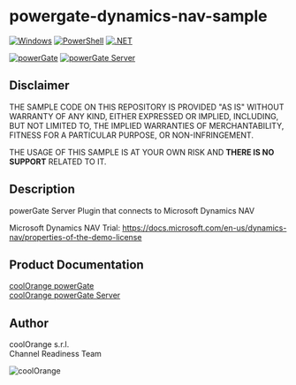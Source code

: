 # powergate-dynamics-nav-sample

[![Windows](https://img.shields.io/badge/Platform-Windows-lightgray.svg)](https://www.microsoft.com/en-us/windows/)
[![PowerShell](https://img.shields.io/badge/PowerShell-5-blue.svg)](https://microsoft.com/PowerShell/)
[![.NET](https://img.shields.io/badge/.NET%20Framework-4.7-blue.svg)](https://dotnet.microsoft.com/)

[![powerGate](https://img.shields.io/badge/coolOrange%20powerGate-20-orange.svg)](https://www.coolorange.com/en-eu/connect.html#powerGate)
[![powerGate Server](https://img.shields.io/badge/coolOrange%20powerGate%20Server-20-orange.svg)](https://www.coolorange.com/en-eu/connect.html#powerGate)

## Disclaimer

THE SAMPLE CODE ON THIS REPOSITORY IS PROVIDED "AS IS" WITHOUT WARRANTY OF ANY KIND, EITHER EXPRESSED OR IMPLIED, INCLUDING, BUT NOT LIMITED TO, THE IMPLIED WARRANTIES OF MERCHANTABILITY, FITNESS FOR A PARTICULAR PURPOSE, OR NON-INFRINGEMENT.

THE USAGE OF THIS SAMPLE IS AT YOUR OWN RISK AND **THERE IS NO SUPPORT** RELATED TO IT.

## Description

powerGate Server Plugin that connects to Microsoft Dynamics NAV

Microsoft Dynamics NAV Trial:
https://docs.microsoft.com/en-us/dynamics-nav/properties-of-the-demo-license

## Product Documentation

[coolOrange powerGate](https://www.coolorange.com/wiki/doku.php?id=powergate)  
[coolOrange powerGate Server](https://www.coolorange.com/wiki/doku.php?id=powergateserver)

## Author
coolOrange s.r.l.  
Channel Readiness Team

![coolOrange](https://user-images.githubusercontent.com/36075173/46519882-4b518880-c87a-11e8-8dab-dffe826a9630.png)

